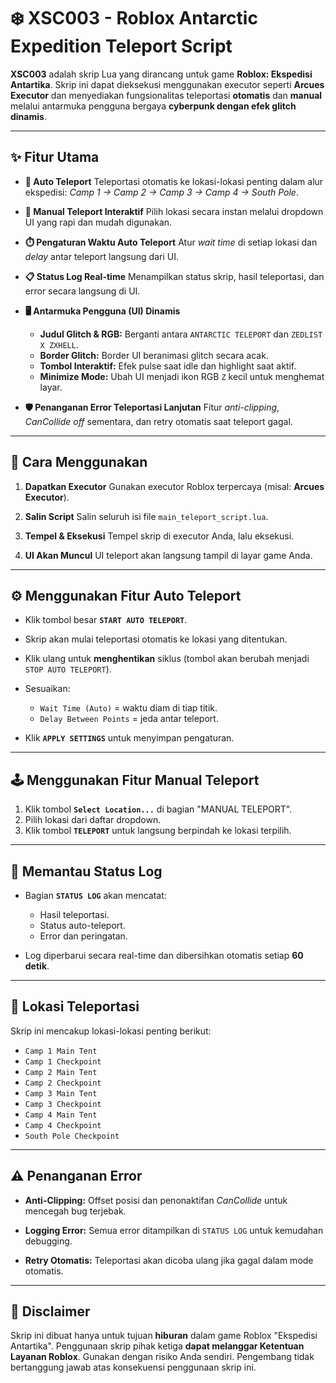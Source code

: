 

# ❄️ XSC003 - Roblox Antarctic Expedition Teleport Script

**XSC003** adalah skrip Lua yang dirancang untuk game **Roblox: Ekspedisi Antartika**. Skrip ini dapat dieksekusi menggunakan executor seperti **Arcues Executor** dan menyediakan fungsionalitas teleportasi **otomatis** dan **manual** melalui antarmuka pengguna bergaya **cyberpunk dengan efek glitch dinamis**.

---

## ✨ Fitur Utama

* **🔁 Auto Teleport**
  Teleportasi otomatis ke lokasi-lokasi penting dalam alur ekspedisi:
  *Camp 1 → Camp 2 → Camp 3 → Camp 4 → South Pole*.

* **🧭 Manual Teleport Interaktif**
  Pilih lokasi secara instan melalui dropdown UI yang rapi dan mudah digunakan.

* **⏱️ Pengaturan Waktu Auto Teleport**
  Atur *wait time* di setiap lokasi dan *delay* antar teleport langsung dari UI.

* **📋 Status Log Real-time**
  Menampilkan status skrip, hasil teleportasi, dan error secara langsung di UI.

* **🖥️ Antarmuka Pengguna (UI) Dinamis**

  * **Judul Glitch & RGB:** Berganti antara `ANTARCTIC TELEPORT` dan `ZEDLIST X ZXHELL`.
  * **Border Glitch:** Border UI beranimasi glitch secara acak.
  * **Tombol Interaktif:** Efek pulse saat idle dan highlight saat aktif.
  * **Minimize Mode:** Ubah UI menjadi ikon RGB `Z` kecil untuk menghemat layar.

* **🛡️ Penanganan Error Teleportasi Lanjutan**
  Fitur *anti-clipping*, *CanCollide off* sementara, dan retry otomatis saat teleport gagal.

---

## 🚀 Cara Menggunakan

1. **Dapatkan Executor**
   Gunakan executor Roblox terpercaya (misal: **Arcues Executor**).

2. **Salin Script**
   Salin seluruh isi file `main_teleport_script.lua`.

3. **Tempel & Eksekusi**
   Tempel skrip di executor Anda, lalu eksekusi.

4. **UI Akan Muncul**
   UI teleport akan langsung tampil di layar game Anda.

---

## ⚙️ Menggunakan Fitur Auto Teleport

* Klik tombol besar **`START AUTO TELEPORT`**.
* Skrip akan mulai teleportasi otomatis ke lokasi yang ditentukan.
* Klik ulang untuk **menghentikan** siklus (tombol akan berubah menjadi `STOP AUTO TELEPORT`).
* Sesuaikan:

  * `Wait Time (Auto)` = waktu diam di tiap titik.
  * `Delay Between Points` = jeda antar teleport.
* Klik **`APPLY SETTINGS`** untuk menyimpan pengaturan.

---

## 🕹️ Menggunakan Fitur Manual Teleport

1. Klik tombol **`Select Location...`** di bagian "MANUAL TELEPORT".
2. Pilih lokasi dari daftar dropdown.
3. Klik tombol **`TELEPORT`** untuk langsung berpindah ke lokasi terpilih.

---

## 📑 Memantau Status Log

* Bagian **`STATUS LOG`** akan mencatat:

  * Hasil teleportasi.
  * Status auto-teleport.
  * Error dan peringatan.
* Log diperbarui secara real-time dan dibersihkan otomatis setiap **60 detik**.

---

## 📍 Lokasi Teleportasi

Skrip ini mencakup lokasi-lokasi penting berikut:

* `Camp 1 Main Tent`
* `Camp 1 Checkpoint`
* `Camp 2 Main Tent`
* `Camp 2 Checkpoint`
* `Camp 3 Main Tent`
* `Camp 3 Checkpoint`
* `Camp 4 Main Tent`
* `Camp 4 Checkpoint`
* `South Pole Checkpoint`

---

## ⚠️ Penanganan Error

* **Anti-Clipping:**
  Offset posisi dan penonaktifan *CanCollide* untuk mencegah bug terjebak.

* **Logging Error:**
  Semua error ditampilkan di `STATUS LOG` untuk kemudahan debugging.

* **Retry Otomatis:**
  Teleportasi akan dicoba ulang jika gagal dalam mode otomatis.

---

## 🧾 Disclaimer

Skrip ini dibuat hanya untuk tujuan **hiburan** dalam game Roblox "Ekspedisi Antartika".
Penggunaan skrip pihak ketiga **dapat melanggar Ketentuan Layanan Roblox**.
Gunakan dengan risiko Anda sendiri. Pengembang tidak bertanggung jawab atas konsekuensi penggunaan skrip ini.


